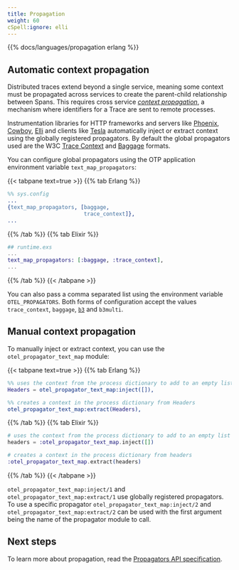 ```yaml
---
title: Propagation
weight: 60
cSpell:ignore: elli
---
```


{{% docs/languages/propagation erlang %}}

## Automatic context propagation

Distributed traces extend beyond a single service, meaning some context must be
propagated across services to create the parent-child relationship between
Spans. This requires cross service
[_context propagation_](/docs/specs/otel/overview/#context-propagation), a
mechanism where identifiers for a Trace are sent to remote processes.

Instrumentation libraries for HTTP frameworks and servers like
[Phoenix](https://github.com/open-telemetry/opentelemetry-erlang-contrib/tree/main/instrumentation/opentelemetry_phoenix),
[Cowboy](https://github.com/open-telemetry/opentelemetry-erlang-contrib/tree/main/instrumentation/opentelemetry_cowboy),
[Elli](https://github.com/open-telemetry/opentelemetry-erlang-contrib/tree/main/instrumentation/opentelemetry_elli)
and clients like
[Tesla](https://github.com/open-telemetry/opentelemetry-erlang-contrib/tree/main/instrumentation/opentelemetry_tesla)
automatically inject or extract context using the globally registered
propagators. By default the global propagators used are the W3C
[Trace Context](https://w3c.github.io/trace-context/) and
[Baggage](https://www.w3.org/TR/baggage/) formats.

You can configure global propagators using the OTP application environment
variable `text_map_propagators`:

{{< tabpane text=true >}} {{% tab Erlang %}}

```erlang
%% sys.config
...
{text_map_propagators, [baggage,
                        trace_context]},
...
```

{{% /tab %}} {{% tab Elixir %}}

```elixir
## runtime.exs
...
text_map_propagators: [:baggage, :trace_context],
...
```

{{% /tab %}} {{< /tabpane >}}

You can also pass a comma separated list using the environment variable
`OTEL_PROPAGATORS`. Both forms of configuration accept the values
`trace_context`, `baggage`, [`b3`](https://github.com/openzipkin/b3-propagation)
and `b3multi`.

## Manual context propagation

To manually inject or extract context, you can use the
`otel_propagator_text_map` module:

{{< tabpane text=true >}} {{% tab Erlang %}}

```erlang
%% uses the context from the process dictionary to add to an empty list of headers
Headers = otel_propagator_text_map:inject([]),

%% creates a context in the process dictionary from Headers
otel_propagator_text_map:extract(Headers),
```

{{% /tab %}} {{% tab Elixir %}}

```elixir
# uses the context from the process dictionary to add to an empty list of headers
headers = :otel_propagator_text_map.inject([])

# creates a context in the process dictionary from headers
:otel_propagator_text_map.extract(headers)
```

{{% /tab %}} {{< /tabpane >}}

`otel_propagator_text_map:inject/1` and `otel_propagator_text_map:extract/1` use
globally registered propagators. To use a specific propagator
`otel_propagator_text_map:inject/2` and `otel_propagator_text_map:extract/2` can
be used with the first argument being the name of the propagator module to call.

## Next steps

To learn more about propagation, read the
[Propagators API specification](/docs/specs/otel/context/api-propagators/).
